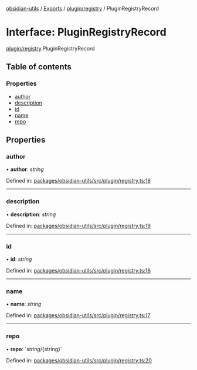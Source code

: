 [obsidian-utils](../README.md) / [Exports](../modules.md) / [plugin/registry](../modules/plugin_registry.md) / PluginRegistryRecord

# Interface: PluginRegistryRecord

[plugin/registry](../modules/plugin_registry.md).PluginRegistryRecord

## Table of contents

### Properties

- [author](plugin_registry.pluginregistryrecord.md#author)
- [description](plugin_registry.pluginregistryrecord.md#description)
- [id](plugin_registry.pluginregistryrecord.md#id)
- [name](plugin_registry.pluginregistryrecord.md#name)
- [repo](plugin_registry.pluginregistryrecord.md#repo)

## Properties

### author

• **author**: *string*

Defined in: [packages/obsidian-utils/src/plugin/registry.ts:18](https://github.com/zephraph/obsidian-tools/blob/a9d0109/packages/obsidian-utils/src/plugin/registry.ts#L18)

___

### description

• **description**: *string*

Defined in: [packages/obsidian-utils/src/plugin/registry.ts:19](https://github.com/zephraph/obsidian-tools/blob/a9d0109/packages/obsidian-utils/src/plugin/registry.ts#L19)

___

### id

• **id**: *string*

Defined in: [packages/obsidian-utils/src/plugin/registry.ts:16](https://github.com/zephraph/obsidian-tools/blob/a9d0109/packages/obsidian-utils/src/plugin/registry.ts#L16)

___

### name

• **name**: *string*

Defined in: [packages/obsidian-utils/src/plugin/registry.ts:17](https://github.com/zephraph/obsidian-tools/blob/a9d0109/packages/obsidian-utils/src/plugin/registry.ts#L17)

___

### repo

• **repo**: \`${string}/${string}\`

Defined in: [packages/obsidian-utils/src/plugin/registry.ts:20](https://github.com/zephraph/obsidian-tools/blob/a9d0109/packages/obsidian-utils/src/plugin/registry.ts#L20)
